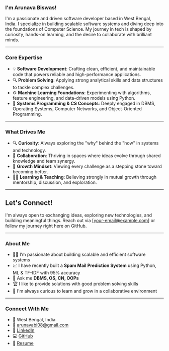 
### I'm Arunava Biswas!

I'm a passionate and driven software developer based in West Bengal, India. I specialize in building scalable software systems and diving deep into the foundations of Computer Science. My journey in tech is shaped by curiosity, hands-on learning, and the desire to collaborate with brilliant minds.

---

### Core Expertise

- 💡 **Software Development**: Crafting clean, efficient, and maintainable code that powers reliable and high-performance applications.
- 🔍 **Problem Solving**: Applying strong analytical skills and data structures to tackle complex challenges.
- ⚙️ **Machine Learning Foundations**: Experimenting with algorithms, feature engineering, and data-driven models using Python.
- 🧪 **Systems Programming & CS Concepts**: Deeply engaged in DBMS, Operating Systems, Computer Networks, and Object-Oriented Programming.

---

### What Drives Me

- 🔍 **Curiosity**: Always exploring the "why" behind the "how" in systems and technology.
- 🤝 **Collaboration**: Thriving in spaces where ideas evolve through shared knowledge and team synergy.
- 🧭 **Growth Mindset**: Viewing every challenge as a stepping stone toward becoming better.
- 🧑‍🏫 **Learning & Teaching**: Believing strongly in mutual growth through mentorship, discussion, and exploration.

---

## Let's Connect!

I'm always open to exchanging ideas, exploring new technologies, and building meaningful things. Reach out via [your-email@example.com] or follow my journey right here on GitHub.

---

### About Me
- 👨‍💻 I’m passionate about building scalable and efficient software systems
- 📈 I have recently built a **Spam Mail Prediction System** using Python, ML & TF-IDF with 95% accuracy 
- 💬 Ask me **DBMS, OS, CN, OOPs**
- 🏆 I like to provide solutions with good problem solving skills
- 🧠 I'm always curious to learn and grow in a collaborative environment

---


### Connect With Me
- 📍 West Bengal, India  
- 📧 arunavabi08@gmail.com  
- 🔗 [LinkedIn](https://www.linkedin.com/in/arunava-biswas972/)  
- 💻 [GitHub](https://github.com/Arunava6171)  
- 🔗 [Resume](https://drive.google.com/file/d/13pbnipzgMtFGRdr854UHestsw587dyHo/view?usp=sharing)







